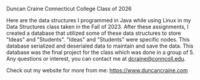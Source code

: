 Duncan Craine
Connecticut College
Class of 2026

Here are the data structures I programmed in Java while using Linux in my Data Structures class taken in the Fall of 2023. 
After these assignments, I created a database that utilized some of these data structures to store "Ideas" and "Students".
"Ideas" and "Students" were specific nodes. This database serialized and deserialed data to maintain and save the data.
This database was the final project for the class which was done in a group of 5.
Any questions or interest, you can contact me at dcraine@conncoll.edu.

Check out my website for more from me: https://www.duncancraine.com
